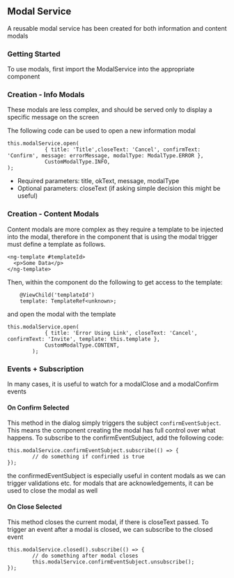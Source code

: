 ## Modal Service

A reusable modal service has been created for both information and content modals

### Getting Started

To use modals, first import the ModalService into the appropriate component

### Creation -  Info Modals

These modals are less complex, and should be served only to display a specific message on the screen

The following code can be used to open a new information modal

```
this.modalService.open(
			{ title: 'Title',closeText: 'Cancel', confirmText: 'Confirm', message: errorMessage, modalType: ModalType.ERROR },
			CustomModalType.INFO,
);
```
- Required parameters: title, okText, message, modalType
- Optional parameters: closeText (if asking simple decision this might be useful)


### Creation -  Content Modals
Content modals are more complex as they require a template to be injected into the modal, therefore in the component that is using the modal trigger must define a template as follows. 

```
<ng-template #templateId>
  <p>Some Data</p>
</ng-template>

```

Then, within the component do the following to get access to the template:

```
	@ViewChild('templateId')
	template: TemplateRef<unknown>;

```
and open the modal with the template 

```	
this.modalService.open(
			{ title: 'Error Using Link', closeText: 'Cancel', confirmText: 'Invite', template: this.template },
			CustomModalType.CONTENT,
		);

```
### Events + Subscription 

In many cases, it is useful to watch for a modalClose and a modalConfirm events

#### On Confirm Selected
 This method in the dialog simply triggers the subject `confirmEventSubject`. This means the component creating the modal has full control over what happens. To subscribe to the confirmEventSubject, add the following code: 

```
this.modalService.confirmEventSubject.subscribe(() => {
		// do something if confirmed is true
});
```

the confirmedEventSubject is especially useful in content modals as we can trigger validations etc.
for modals that are acknowledgements, it can be used to close the modal as well

#### On Close Selected

This method closes the current modal, if there is closeText passed. To trigger an event after a modal is closed, we can subscribe to the closed event

```
this.modalService.closed().subscribe(() => {
		// do something after modal closes
        this.modalService.confirmEventSubject.unsubscribe();
});

```